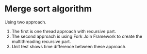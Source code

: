 # Merge sort algorithm
Using two approach.
1. The first is one thread approach with recursive part.
2. The second approach is using Fork Join Framework to create the multithreading recursive part.
3. Unit test shows time difference between these approach.

